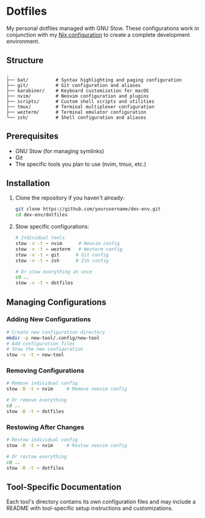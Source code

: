 # Dotfiles

My personal dotfiles managed with GNU Stow. These configurations work in conjunction with my [Nix configuration](../nix/README.md) to create a complete development environment.

## Structure

```
.
├── bat/          # Syntax highlighting and paging configuration
├── git/          # Git configuration and aliases
├── karabiner/    # Keyboard customization for macOS
├── nvim/         # Neovim configuration and plugins
├── scripts/      # Custom shell scripts and utilities
├── tmux/         # Terminal multiplexer configuration
├── wezterm/      # Terminal emulator configuration
└── zsh/          # Shell configuration and aliases
```

## Prerequisites

- GNU Stow (for managing symlinks)
- Git
- The specific tools you plan to use (nvim, tmux, etc.)

## Installation

1. Clone the repository if you haven't already:
   ```bash
   git clone https://github.com/yourusername/dev-env.git
   cd dev-env/dotfiles
   ```

2. Stow specific configurations:
   ```bash
   # Individual tools
   stow -v -t ~ nvim      # Neovim config
   stow -v -t ~ wezterm   # Wezterm config
   stow -v -t ~ git      # Git config
   stow -v -t ~ zsh      # Zsh config
   
   # Or stow everything at once
   cd ..
   stow -v -t ~ dotfiles
   ```

## Managing Configurations

### Adding New Configurations
```bash
# Create new configuration directory
mkdir -p new-tool/.config/new-tool
# Add configuration files
# Stow the new configuration
stow -v -t ~ new-tool
```

### Removing Configurations
```bash
# Remove individual config
stow -D -t ~ nvim     # Remove neovim config

# Or remove everything
cd ..
stow -D -t ~ dotfiles
```

### Restowing After Changes
```bash
# Restow individual config
stow -R -t ~ nvim     # Restow neovim config

# Or restow everything
cd ..
stow -R -t ~ dotfiles
```

## Tool-Specific Documentation

Each tool's directory contains its own configuration files and may include a README with tool-specific setup instructions and customizations.

